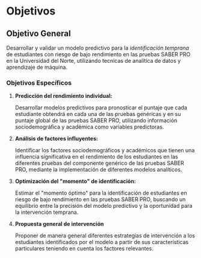 # Objetivos

## Objetivo General

Desarrollar y validar un modelo predictivo para la *identificación temprana* de estudiantes con riesgo de bajo rendimiento en las pruebas SABER PRO en la Universidad del Norte, utilizando tecnicas de analítica de datos y aprendizaje de máquina.

### Objetivos Específicos

1. **Predicción del rendimiento individual:**

    Desarrollar modelos predictivos para pronosticar el puntaje que cada estudiante obtendrá en cada una de las pruebas genéricas y en su puntaje global de las pruebas SABER PRO, utilizando información sociodemográfica y académica como variables predictoras.

2. **Análisis de factores influyentes:**

    Identificar los factores sociodemográficos y académicos que tienen una influencia significativa en el rendimiento de los estudiantes en las diferentes pruebas del componente genérico de las pruebas SABER PRO, mediante la implementación de diferentes modelos analíticos.

3. **Optimización del "momento" de identificación:**

    Estimar el "momento óptimo" para la identificación de estudiantes en riesgo de bajo rendimiento en las pruebas SABER PRO, buscando un equilibrio entre la precisión del modelo predictivo y la oportunidad para la intervención temprana.

4. **Propuesta general de intervención**

    Proponer de manera general diferentes estrategias de intervención a los estudiantes identificados por el modelo a partir de sus características particulares teniendo en cuenta los factores relevantes.
